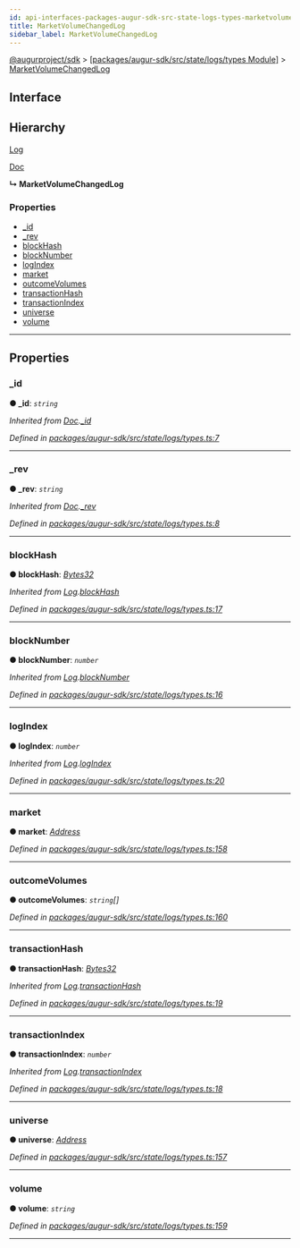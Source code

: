 ```yaml
---
id: api-interfaces-packages-augur-sdk-src-state-logs-types-marketvolumechangedlog
title: MarketVolumeChangedLog
sidebar_label: MarketVolumeChangedLog
---
```


[@augurproject/sdk](api-readme.md) > [[packages/augur-sdk/src/state/logs/types Module]](api-modules-packages-augur-sdk-src-state-logs-types-module.md) > [MarketVolumeChangedLog](api-interfaces-packages-augur-sdk-src-state-logs-types-marketvolumechangedlog.md)

## Interface

## Hierarchy

 [Log](api-interfaces-packages-augur-sdk-src-state-logs-types-log.md)

 [Doc](api-interfaces-packages-augur-sdk-src-state-logs-types-doc.md)

**↳ MarketVolumeChangedLog**

### Properties

* [_id](api-interfaces-packages-augur-sdk-src-state-logs-types-marketvolumechangedlog.md#_id)
* [_rev](api-interfaces-packages-augur-sdk-src-state-logs-types-marketvolumechangedlog.md#_rev)
* [blockHash](api-interfaces-packages-augur-sdk-src-state-logs-types-marketvolumechangedlog.md#blockhash)
* [blockNumber](api-interfaces-packages-augur-sdk-src-state-logs-types-marketvolumechangedlog.md#blocknumber)
* [logIndex](api-interfaces-packages-augur-sdk-src-state-logs-types-marketvolumechangedlog.md#logindex)
* [market](api-interfaces-packages-augur-sdk-src-state-logs-types-marketvolumechangedlog.md#market)
* [outcomeVolumes](api-interfaces-packages-augur-sdk-src-state-logs-types-marketvolumechangedlog.md#outcomevolumes)
* [transactionHash](api-interfaces-packages-augur-sdk-src-state-logs-types-marketvolumechangedlog.md#transactionhash)
* [transactionIndex](api-interfaces-packages-augur-sdk-src-state-logs-types-marketvolumechangedlog.md#transactionindex)
* [universe](api-interfaces-packages-augur-sdk-src-state-logs-types-marketvolumechangedlog.md#universe)
* [volume](api-interfaces-packages-augur-sdk-src-state-logs-types-marketvolumechangedlog.md#volume)

---

## Properties

<a id="_id"></a>

###  _id

**● _id**: *`string`*

*Inherited from [Doc](api-interfaces-packages-augur-sdk-src-state-logs-types-doc.md).[_id](api-interfaces-packages-augur-sdk-src-state-logs-types-doc.md#_id)*

*Defined in [packages/augur-sdk/src/state/logs/types.ts:7](https://github.com/AugurProject/augur/blob/0ea8996003/packages/augur-sdk/src/state/logs/types.ts#L7)*

___
<a id="_rev"></a>

###  _rev

**● _rev**: *`string`*

*Inherited from [Doc](api-interfaces-packages-augur-sdk-src-state-logs-types-doc.md).[_rev](api-interfaces-packages-augur-sdk-src-state-logs-types-doc.md#_rev)*

*Defined in [packages/augur-sdk/src/state/logs/types.ts:8](https://github.com/AugurProject/augur/blob/0ea8996003/packages/augur-sdk/src/state/logs/types.ts#L8)*

___
<a id="blockhash"></a>

###  blockHash

**● blockHash**: *[Bytes32](api-modules-packages-augur-sdk-src-state-logs-types-module.md#bytes32)*

*Inherited from [Log](api-interfaces-packages-augur-sdk-src-state-logs-types-log.md).[blockHash](api-interfaces-packages-augur-sdk-src-state-logs-types-log.md#blockhash)*

*Defined in [packages/augur-sdk/src/state/logs/types.ts:17](https://github.com/AugurProject/augur/blob/0ea8996003/packages/augur-sdk/src/state/logs/types.ts#L17)*

___
<a id="blocknumber"></a>

###  blockNumber

**● blockNumber**: *`number`*

*Inherited from [Log](api-interfaces-packages-augur-sdk-src-state-logs-types-log.md).[blockNumber](api-interfaces-packages-augur-sdk-src-state-logs-types-log.md#blocknumber)*

*Defined in [packages/augur-sdk/src/state/logs/types.ts:16](https://github.com/AugurProject/augur/blob/0ea8996003/packages/augur-sdk/src/state/logs/types.ts#L16)*

___
<a id="logindex"></a>

###  logIndex

**● logIndex**: *`number`*

*Inherited from [Log](api-interfaces-packages-augur-sdk-src-state-logs-types-log.md).[logIndex](api-interfaces-packages-augur-sdk-src-state-logs-types-log.md#logindex)*

*Defined in [packages/augur-sdk/src/state/logs/types.ts:20](https://github.com/AugurProject/augur/blob/0ea8996003/packages/augur-sdk/src/state/logs/types.ts#L20)*

___
<a id="market"></a>

###  market

**● market**: *[Address](api-modules-packages-augur-sdk-src-state-logs-types-module.md#address)*

*Defined in [packages/augur-sdk/src/state/logs/types.ts:158](https://github.com/AugurProject/augur/blob/0ea8996003/packages/augur-sdk/src/state/logs/types.ts#L158)*

___
<a id="outcomevolumes"></a>

###  outcomeVolumes

**● outcomeVolumes**: *`string`[]*

*Defined in [packages/augur-sdk/src/state/logs/types.ts:160](https://github.com/AugurProject/augur/blob/0ea8996003/packages/augur-sdk/src/state/logs/types.ts#L160)*

___
<a id="transactionhash"></a>

###  transactionHash

**● transactionHash**: *[Bytes32](api-modules-packages-augur-sdk-src-state-logs-types-module.md#bytes32)*

*Inherited from [Log](api-interfaces-packages-augur-sdk-src-state-logs-types-log.md).[transactionHash](api-interfaces-packages-augur-sdk-src-state-logs-types-log.md#transactionhash)*

*Defined in [packages/augur-sdk/src/state/logs/types.ts:19](https://github.com/AugurProject/augur/blob/0ea8996003/packages/augur-sdk/src/state/logs/types.ts#L19)*

___
<a id="transactionindex"></a>

###  transactionIndex

**● transactionIndex**: *`number`*

*Inherited from [Log](api-interfaces-packages-augur-sdk-src-state-logs-types-log.md).[transactionIndex](api-interfaces-packages-augur-sdk-src-state-logs-types-log.md#transactionindex)*

*Defined in [packages/augur-sdk/src/state/logs/types.ts:18](https://github.com/AugurProject/augur/blob/0ea8996003/packages/augur-sdk/src/state/logs/types.ts#L18)*

___
<a id="universe"></a>

###  universe

**● universe**: *[Address](api-modules-packages-augur-sdk-src-state-logs-types-module.md#address)*

*Defined in [packages/augur-sdk/src/state/logs/types.ts:157](https://github.com/AugurProject/augur/blob/0ea8996003/packages/augur-sdk/src/state/logs/types.ts#L157)*

___
<a id="volume"></a>

###  volume

**● volume**: *`string`*

*Defined in [packages/augur-sdk/src/state/logs/types.ts:159](https://github.com/AugurProject/augur/blob/0ea8996003/packages/augur-sdk/src/state/logs/types.ts#L159)*

___

